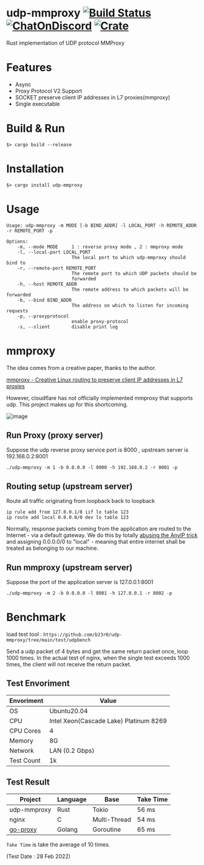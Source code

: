 # udp-mmproxy [![Build Status](https://img.shields.io/github/workflow/status/b23r0/udp-mmproxy/Rust)](https://github.com/b23r0/udp-mmproxy/actions/workflows/rust.yml) [![ChatOnDiscord](https://img.shields.io/badge/chat-on%20discord-blue)](https://discord.gg/ZKtYMvDFN4) [![Crate](https://img.shields.io/crates/v/udp-mmproxy)](https://crates.io/crates/udp-mmproxy)
Rust implementation of UDP protocol MMProxy

# Features

* Async
* Proxy Protocol V2 Support
* SOCKET preserve client IP addresses in L7 proxies(mmproxy)
* Single executable

# Build & Run

`$> cargo build --release`

# Installation

`$> cargo install udp-mmproxy`

# Usage

```
Usage: udp-mmproxy -m MODE [-b BIND_ADDR] -l LOCAL_PORT -h REMOTE_ADDR -r REMOTE_PORT -p

Options:
    -m, --mode MODE     1 : reverse proxy mode , 2 : mmproxy mode
    -l, --local-port LOCAL_PORT
                        The local port to which udp-mmproxy should bind to
    -r, --remote-port REMOTE_PORT
                        The remote port to which UDP packets should be
                        forwarded
    -h, --host REMOTE_ADDR
                        The remote address to which packets will be forwarded
    -b, --bind BIND_ADDR
                        The address on which to listen for incoming requests
    -p, --proxyprotocol
                        enable proxy-protocol
    -s, --slient        disable print log

```

# mmproxy

The idea comes from a creative paper, thanks to the author. 

[mmproxy - Creative Linux routing to preserve client IP addresses in L7 proxies](https://blog.cloudflare.com/mmproxy-creative-way-of-preserving-client-ips-in-spectrum/)

However, cloudflare has not officially implemented mmproxy that supports udp. This project makes up for this shortcoming.

![image]( https://github.com/b23r0/udp-mmproxy/blob/main/example/mmproxy.jpg)

## Run Proxy (proxy server)

Suppose the udp reverse proxy service port is 8000 , upstream server is 192.168.0.2:8001

```
./udp-mmproxy -m 1 -b 0.0.0.0 -l 8000 -h 192.168.0.2 -r 8001 -p
```

## Routing setup (upstream server) 

Route all traffic originating from loopback back to loopback

```
ip rule add from 127.0.0.1/8 iif lo table 123
ip route add local 0.0.0.0/0 dev lo table 123
```

Normally, response packets coming from the application are routed to the Internet - via a default gateway. We do this by totally [abusing the AnyIP trick](https://blog.cloudflare.com/how-we-built-spectrum/) and assigning 0.0.0.0/0 to "local" - meaning that entire internet shall be treated as belonging to our machine. 

## Run mmproxy (upstream server)

Suppose the port of the application server is 127.0.0.1:8001

```
./udp-mmproxy -m 2 -b 0.0.0.0 -l 8001 -h 127.0.0.1 -r 8002 -p
```
# Benchmark

load test tool : `https://github.com/b23r0/udp-mmproxy/tree/main/test/udpbench`

Send a udp packet of 4 bytes and get the same return packet once, loop 1000 times. In the actual test of nginx, when the single test exceeds 1000 times, the client will not receive the return packet.

## Test Envoriment

| Envoriment    | Value           |
|-------------- |-----------      |
| OS      | Ubuntu20.04       |
| CPU           | Intel Xeon(Cascade Lake) Platinum 8269        |
| CPU Cores       | 4             |
| Memory       | 8G             |
| Network       | LAN (0.2 Gbps)             |
| Test Count    | 1k              |

## Test Result

| Project        | Language | Base        | Take Time |
|----------------|----------|-------------|-----------|
| udp-mmproxy          | Rust     | Tokio   | 56 ms    |
| nginx | C     | Multi-Thread   | 54 ms    |
| [go-proxy](https://github.com/snail007/goproxy)         | Golang     | Goroutine       | 65 ms    |

`Take Time` is take the average of 10 times.

(Test Date : 28 Feb 2022)
